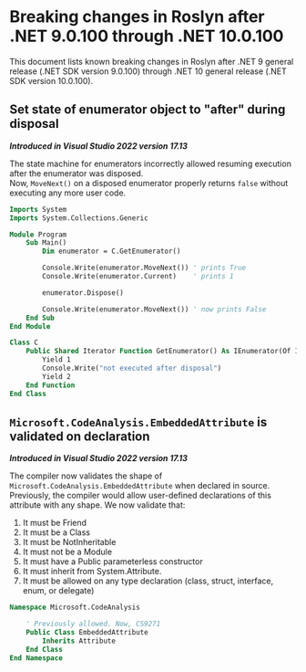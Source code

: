 # Breaking changes in Roslyn after .NET 9.0.100 through .NET 10.0.100

This document lists known breaking changes in Roslyn after .NET 9 general release (.NET SDK version 9.0.100) through .NET 10 general release (.NET SDK version 10.0.100).

## Set state of enumerator object to "after" during disposal

***Introduced in Visual Studio 2022 version 17.13***

The state machine for enumerators incorrectly allowed resuming execution after the enumerator was disposed.  
Now, `MoveNext()` on a disposed enumerator properly returns `false` without executing any more user code.

```vb
Imports System
Imports System.Collections.Generic

Module Program
    Sub Main()
        Dim enumerator = C.GetEnumerator()

        Console.Write(enumerator.MoveNext()) ' prints True
        Console.Write(enumerator.Current)    ' prints 1

        enumerator.Dispose()

        Console.Write(enumerator.MoveNext()) ' now prints False
    End Sub
End Module

Class C
    Public Shared Iterator Function GetEnumerator() As IEnumerator(Of Integer)
        Yield 1
        Console.Write("not executed after disposal")
        Yield 2
    End Function
End Class
```

## `Microsoft.CodeAnalysis.EmbeddedAttribute` is validated on declaration

***Introduced in Visual Studio 2022 version 17.13***

The compiler now validates the shape of `Microsoft.CodeAnalysis.EmbeddedAttribute` when declared in source. Previously, the compiler
would allow user-defined declarations of this attribute with any shape. We now validate that:

1. It must be Friend
2. It must be a Class
3. It must be NotInheritable
4. It must not be a Module
5. It must have a Public parameterless constructor
6. It must inherit from System.Attribute.
7. It must be allowed on any type declaration (class, struct, interface, enum, or delegate)

```vb
Namespace Microsoft.CodeAnalysis

    ' Previously allowed. Now, CS9271
    Public Class EmbeddedAttribute
        Inherits Attribute
    End Class
End Namespace
```
